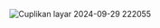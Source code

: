![Cuplikan layar 2024-09-29 222055](https://github.com/user-attachments/assets/dd5c16a6-ce98-4099-a7c9-0c26346fd090)
